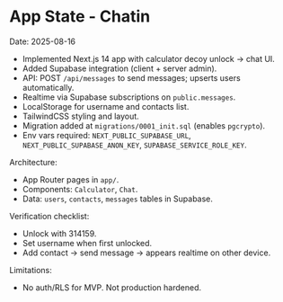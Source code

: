 # App State - Chatin

Date: 2025-08-16

- Implemented Next.js 14 app with calculator decoy unlock -> chat UI.
- Added Supabase integration (client + server admin).
- API: POST `/api/messages` to send messages; upserts users automatically.
- Realtime via Supabase subscriptions on `public.messages`.
- LocalStorage for username and contacts list.
- TailwindCSS styling and layout.
- Migration added at `migrations/0001_init.sql` (enables `pgcrypto`).
- Env vars required: `NEXT_PUBLIC_SUPABASE_URL`, `NEXT_PUBLIC_SUPABASE_ANON_KEY`, `SUPABASE_SERVICE_ROLE_KEY`.

Architecture:
- App Router pages in `app/`.
- Components: `Calculator`, `Chat`.
- Data: `users`, `contacts`, `messages` tables in Supabase.

Verification checklist:
- Unlock with 314159.
- Set username when first unlocked.
- Add contact → send message → appears realtime on other device.

Limitations:
- No auth/RLS for MVP. Not production hardened.
